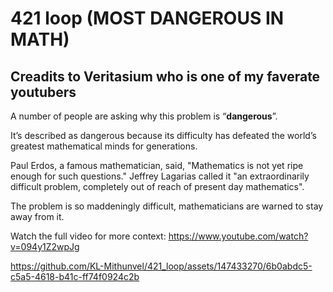 # 421 loop (MOST DANGEROUS IN MATH)
## Creadits to Veritasium who is one of my faverate youtubers 

A number of people are asking why this problem is “<strong>dangerous</strong>”. 

It’s described as dangerous because its difficulty has defeated the world’s greatest mathematical minds for generations. 

Paul Erdos, a famous mathematician, said, "Mathematics is not yet ripe enough for such questions." Jeffrey Lagarias called it "an extraordinarily difficult problem, completely out of reach of present day mathematics". 

The problem is so maddeningly difficult, mathematicians are warned to stay away from it. 

Watch the full video for more context: https://www.youtube.com/watch?v=094y1Z2wpJg



https://github.com/KL-Mithunvel/421_loop/assets/147433270/6b0abdc5-c5a5-4618-b41c-ff74f0924c2b

